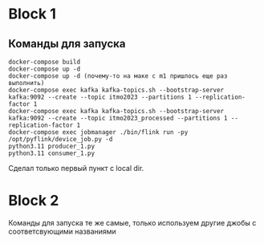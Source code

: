 # Block 1
## Команды для запуска
```
docker-compose build 
docker-compose up -d 
docker-compose up -d (почему-то на маке с m1 пришлось еще раз выполнить)
docker-compose exec kafka kafka-topics.sh --bootstrap-server kafka:9092 --create --topic itmo2023 --partitions 1 --replication-factor 1
docker-compose exec kafka kafka-topics.sh --bootstrap-server kafka:9092 --create --topic itmo2023_processed --partitions 1 --replication-factor 1
docker-compose exec jobmanager ./bin/flink run -py /opt/pyflink/device_job.py -d
python3.11 producer_1.py
python3.11 consumer_1.py
```
Сделал только первый пункт с local dir.
# Block 2
Команды для запуска те же самые, только используем другие джобы с соответсвующими названиями
